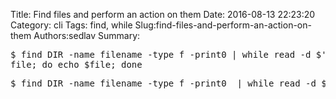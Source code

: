 Title: Find files and perform an action on them
Date: 2016-08-13 22:23:20
Category: cli
Tags: find, while
Slug:find-files-and-perform-an-action-on-them
Authors:sedlav
Summary: <pre>$ find DIR -name filename -type f -print0  | while read -d $'\0' file; do echo $file; done</pre>

<pre>$ find DIR -name filename -type f -print0  | while read -d $'\0' file; do echo $file; done</pre>

